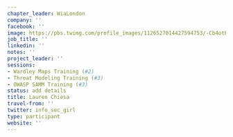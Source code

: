 ```yaml
---
chapter_leader: WiaLondon
company: ''
facebook: ''
image: https://pbs.twimg.com/profile_images/1126527014427594753/-Cb4otPe_400x400.jpg
job_title: ''
linkedin: ''
notes: ''
project_leader: ''
sessions:
- Wardley Maps Training (#2)
- Threat Modeling Training (#3)
- OWASP SAMM Training (#3)
status: add details
title: Lauren Chiesa
travel-from: ''
twitter: info_sec_girl
type: participant
website: ''
---
```


<!-- put more details about participant here -->